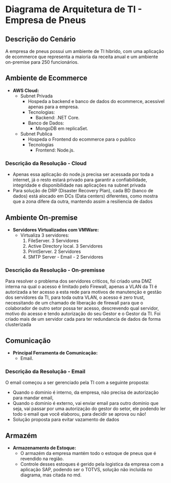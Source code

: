 # Diagrama de Arquitetura de TI - Empresa de Pneus

## Descrição do Cenário
A empresa de pneus possui um ambiente de TI híbrido, com uma aplicação de ecommerce que representa a maioria da receita anual e um ambiente on-premise para 250 funcionários.

## Ambiente de Ecommerce
- **AWS Cloud:**
  - Subnet Privada  
    - Hospeda a backend e banco de dados do ecommerce, acessível apenas para a empresa.
    - Tecnologias:
        - Backend: .NET Core.
    - Banco de Dados:
        - MongoDB em replicaSet.
  - Subnet Publica
    - Hospeda o Frontend do ecommerce para o publico
    - Tecnologias
        - Frontend: Node.js.

### Descrição da Resolução - Cloud
- Apenas essa aplicação do node.js precisa ser acessada por toda a internet,  já o resto estará privado para garantir a confiabilidade, integridade e disponibilidade nas aplicações na subnet privada
- Para solução de DRP (Disaster Recovery Plan), cada BD (banco de dados) está alocado em DCs (Data centers) diferentes, como mostra que a zona difere da outra, mantendo assim a resiliencia de dados
          
## Ambiente On-premise
- **Servidores Virtualizados com VMWare:**
    - Virtualiza 3 servidores:
        1. FileServer. 3 Servidores
        2. Active Directory local. 3 Servidores
        3. PrintServer. 2 Servidores
        4. SMTP Server - Email - 2 Servidores

### Descrição da Resolução - On-premisse
Para resolver o problema dos servidores criticos, foi criado uma DMZ interna na qual o acesso é limitado pelo Firewall, apenas a VLAN da TI é autorizada a ter acesso a esta rede para motivos de manutenção e gestão dos servidores da TI, 
para toda outra VLAN, o acesso é zero trust, necessitando de um chamado de liberação de firewall para que o colaborador de outro setor possa ter acesso, descrevendo qual servidor, motivo do acesso e tendo autorização do seu Gestor e
o Gestor da TI.
Foi criado mais de um servidor cada para ter redundancia de dados de forma clusterizada

## Comunicação
- **Principal Ferramenta de Comunicação:**
    - Email.
 
### Descrição da Resolução - Email
O email começou a ser gerenciado pela TI com a seguinte proposta:
- Quando o dominio é interno, da empresa, não precisa de autorização para mandar email, 
- Quando o dominio é externo, vai enviar email para outro dominio que seja, vai passar por uma autorização do gestor do setor, ele podendo ler todo o email que você elaborou, para decidir se aprova ou não!
- Solução proposta para evitar vazamento de dados

## Armazém
- **Armazenamento de Estoque:**
    - O armazém da empresa mantém todo o estoque de pneus que é revendido na região.
    - Controle desses estoques é gerido pela logistica da empresa com a aplicação SAP, podendo ser o TOTVS, solução não incluída no diagrama, mas citada no md.

